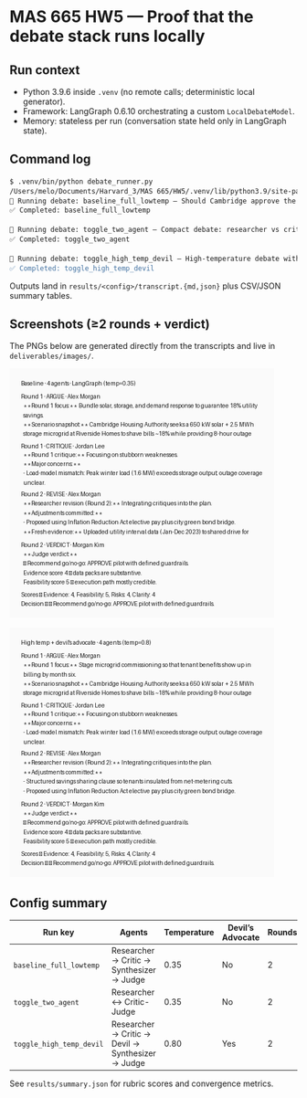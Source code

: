 # MAS 665 HW5 — Proof that the debate stack runs locally

## Run context
- Python 3.9.6 inside `.venv` (no remote calls; deterministic local generator).
- Framework: LangGraph 0.6.10 orchestrating a custom `LocalDebateModel`.
- Memory: stateless per run (conversation state held only in LangGraph state).

## Command log
```bash
$ .venv/bin/python debate_runner.py
/Users/melo/Documents/Harvard_3/MAS 665/HW5/.venv/lib/python3.9/site-packages/urllib3/__init__.py:35: NotOpenSSLWarning: ...
🔁 Running debate: baseline_full_lowtemp — Should Cambridge approve the Riverside Homes community microgrid?
✅ Completed: baseline_full_lowtemp

🔁 Running debate: toggle_two_agent — Compact debate: researcher vs critic-judge on Riverside microgrid
✅ Completed: toggle_two_agent

🔁 Running debate: toggle_high_temp_devil — High-temperature debate with devil's advocate pressure test
✅ Completed: toggle_high_temp_devil
```

Outputs land in `results/<config>/transcript.{md,json}` plus CSV/JSON summary tables.

## Screenshots (≥2 rounds + verdict)
The PNGs below are generated directly from the transcripts and live in `deliverables/images/`.

![Baseline 4-agent debate excerpt](images/baseline_rounds.png)

![High-temperature + devil’s advocate excerpt](images/high_temp_rounds.png)

## Config summary
| Run key | Agents | Temperature | Devil’s Advocate | Rounds | Decision | Memory |
| --- | --- | --- | --- | --- | --- | --- |
| `baseline_full_lowtemp` | Researcher → Critic → Synthesizer → Judge | 0.35 | No | 2 | Approve with guardrails | Stateless |
| `toggle_two_agent` | Researcher ↔ Critic-Judge | 0.35 | No | 2 | Approve with guardrails | Stateless |
| `toggle_high_temp_devil` | Researcher → Critic → Devil → Synthesizer → Judge | 0.80 | Yes | 2 | Approve with guardrails | Stateless |

See `results/summary.json` for rubric scores and convergence metrics.

